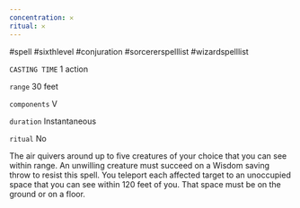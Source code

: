 ```yaml
---
concentration: 𐄂
ritual: 𐄂
---
```

#spell #sixthlevel #conjuration #sorcererspelllist #wizardspelllist

`CASTING TIME`
1 action

`range`
30 feet

`components`
V

`duration`
Instantaneous

`ritual`
No

The air quivers around up to five creatures of your choice that you can see within range. An unwilling creature must succeed on a Wisdom saving throw to resist this spell. You teleport each affected target to an unoccupied space that you can see within 120 feet of you. That space must be on the ground or on a floor.